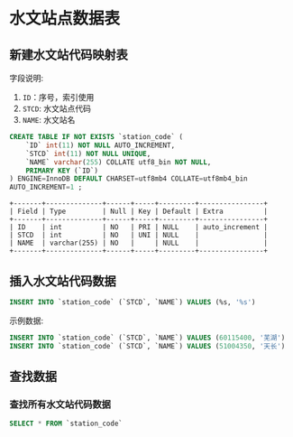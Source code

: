 # 水文站点数据表

## 新建水文站代码映射表

字段说明:
1. ``ID``：序号，索引使用
2. ``STCD``: 水文站点代码
3. ``NAME``: 水文站名

```sql
CREATE TABLE IF NOT EXISTS `station_code` (
    `ID` int(11) NOT NULL AUTO_INCREMENT,
    `STCD` int(11) NOT NULL UNIQUE,
    `NAME` varchar(255) COLLATE utf8_bin NOT NULL,
    PRIMARY KEY (`ID`)
) ENGINE=InnoDB DEFAULT CHARSET=utf8mb4 COLLATE=utf8mb4_bin
AUTO_INCREMENT=1 ;
```


```
+-------+--------------+------+-----+---------+----------------+
| Field | Type         | Null | Key | Default | Extra          |
+-------+--------------+------+-----+---------+----------------+
| ID    | int          | NO   | PRI | NULL    | auto_increment |
| STCD  | int          | NO   | UNI | NULL    |                |
| NAME  | varchar(255) | NO   |     | NULL    |                |
+-------+--------------+------+-----+---------+----------------+
```

## 插入水文站代码数据

```sql
INSERT INTO `station_code` (`STCD`, `NAME`) VALUES (%s, '%s')
```

示例数据:
```sql
INSERT INTO `station_code` (`STCD`, `NAME`) VALUES (60115400, '芜湖')
INSERT INTO `station_code` (`STCD`, `NAME`) VALUES (51004350, '天长')
```

## 查找数据

### 查找所有水文站代码数据

```sql
SELECT * FROM `station_code`
```

